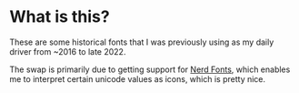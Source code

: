 # What is this?
These are some historical fonts that I was previously using as my daily
driver from ~2016 to late 2022.

The swap is primarily due to getting support for [Nerd Fonts](https://github.com/ryanoasis/nerd-fonts),
which enables me to interpret certain unicode values as icons,
which is pretty nice.
